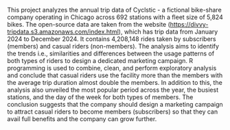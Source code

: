 This project analyzes the annual trip data of Cyclstic - a fictional bike-share company operating in Chicago across 692 stations with a fleet size of 5,824 bikes.
The open-source data are taken from the website (https://divvy-tripdata.s3.amazonaws.com/index.html), which has trip data from January 2024 to December 2024.
It contains 4,208,148 rides taken by subscribers (members) and casual riders (non-members).
The analysis aims to identify the trends i.e., similarities and differences between the usage patterns of both types of riders to design a dedicated marketing campaign.
R programming is used to combine, clean, and perform exploratory analysis and conclude that casual riders use the facility more than the members with the average trip duration almost double the members.
In addition to this, the analysis also unveiled the most popular period across the year, the busiest stations, and the day of the week for both types of members.
The conclusion suggests that the company should design a marketing campaign to attract casual riders to become members (subscribers) so that they can avail full benefits and the company can grow further.
